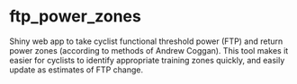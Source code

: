 # ftp_power_zones
Shiny web app to take cyclist functional threshold power (FTP) and return power zones (according to methods of Andrew Coggan). This tool makes it easier for cyclists to identify appropriate training zones quickly, and easily update as estimates of FTP change.

